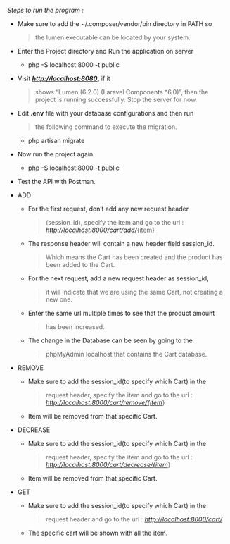*Steps to run the program :*

-   Make sure to add the \~/.composer/vendor/bin directory in PATH so
    > the lumen executable can be located by your system.

-   Enter the Project directory and Run the application on server

    -   php -S localhost:8000 -t public

-   Visit **[*http://localhost:8080*](http://localhost:8080),** if it
    > shows “Lumen (6.2.0) (Laravel Components \^6.0)”, then the project
    > is running successfully. Stop the server for now.

-   Edit **.env** file with your database configurations and then run
    > the following command to execute the migration.

    -   php artisan migrate

-   Now run the project again.

    -   php -S localhost:8000 -t public

-   Test the API with Postman.

-   ADD

    -   For the first request, don’t add any new request header
        > (session\_id), specify the item and go to the url :
        > [*http://localhost:8000/cart/add/*](http://localhost:8000/cart/add/cricketbat){item}

    -   The response header will contain a new header field session\_id.
        > Which means the Cart has been created and the product has been
        > added to the Cart.

    -   For the next request, add a new request header as session\_id,
        > it will indicate that we are using the same Cart, not creating
        > a new one.

    -   Enter the same url multiple times to see that the product amount
        > has been increased.

    -   The change in the Database can be seen by going to the
        > phpMyAdmin localhost that contains the Cart database.

-   REMOVE

    -   Make sure to add the session\_id(to specify which Cart) in the
        > request header, specify the item and go to the url :
        > [*http://localhost:8000/cart/remove/{item*](http://localhost:8000/cart/remove/%7Bitem)}

    -   Item will be removed from that specific Cart.

-   DECREASE

    -   Make sure to add the session\_id(to specify which Cart) in the
        > request header, specify the item and go to the url :
        > [*http://localhost:8000/cart/decrease/{item*](http://localhost:8000/cart/remove/%7Bitem)}

    -   Item will be removed from that specific Cart.

-   GET

    -   Make sure to add the session\_id(to specify which Cart) in the
        > request header and go to the url :
        > [*http://localhost:8000/cart/*](http://localhost:8000/cart/)

    -   The specific cart will be shown with all the item.
